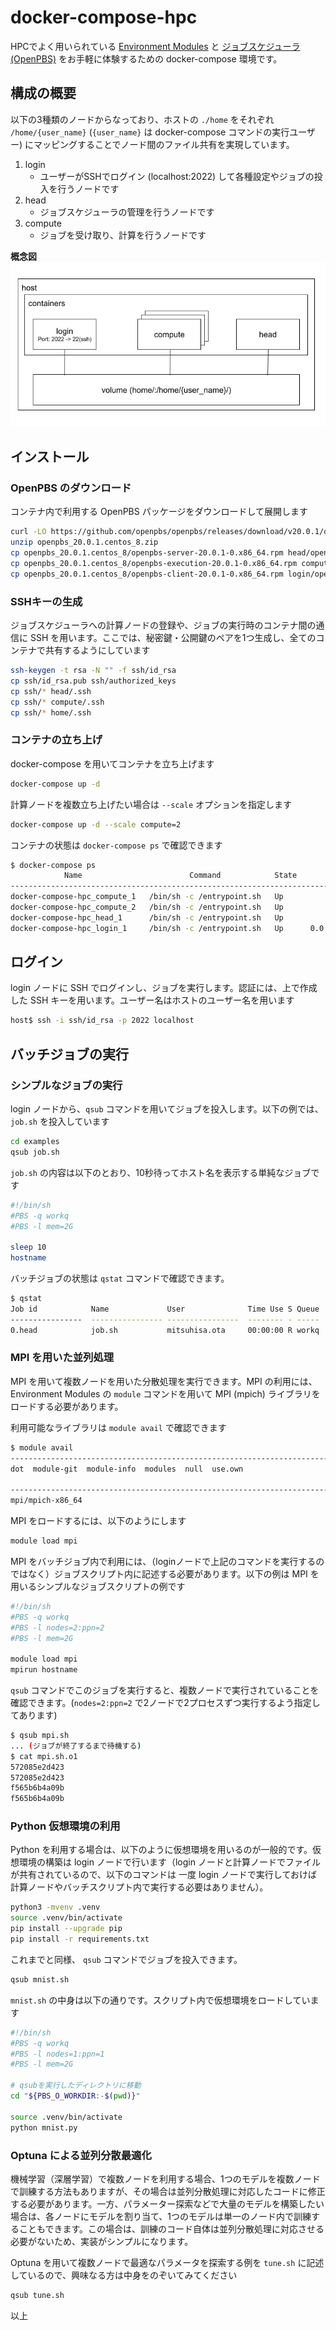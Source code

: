 # docker-compose-hpc

HPCでよく用いられている [Environment Modules](https://modules.readthedocs.io/en/latest/) と [ジョブスケジューラ(OpenPBS)](https://www.openpbs.org/) をお手軽に体験するための docker-compose 環境です。

## 構成の概要

以下の3種類のノードからなっており、ホストの `./home` をそれぞれ `/home/{user_name}` (`{user_name}` は docker-compose コマンドの実行ユーザー) にマッピングすることでノード間のファイル共有を実現しています。

1. login
    - ユーザーがSSHでログイン (localhost:2022) して各種設定やジョブの投入を行うノードです
2. head
    - ジョブスケジューラの管理を行うノードです
3. compute
    - ジョブを受け取り、計算を行うノードです

**概念図**
![structure](img/docker-compose-hpc.png)

## インストール

### OpenPBS のダウンロード

コンテナ内で利用する OpenPBS パッケージをダウンロードして展開します

```bash
curl -LO https://github.com/openpbs/openpbs/releases/download/v20.0.1/openpbs_20.0.1.centos_8.zip
unzip openpbs_20.0.1.centos_8.zip
cp openpbs_20.0.1.centos_8/openpbs-server-20.0.1-0.x86_64.rpm head/openpbs-server-20.0.1-0.x86_64.rpm 
cp openpbs_20.0.1.centos_8/openpbs-execution-20.0.1-0.x86_64.rpm compute/openpbs-execution-20.0.1-0.x86_64.rpm
cp openpbs_20.0.1.centos_8/openpbs-client-20.0.1-0.x86_64.rpm login/openpbs-client-20.0.1-0.x86_64.rpm
```

### SSHキーの生成

ジョブスケジューラへの計算ノードの登録や、ジョブの実行時のコンテナ間の通信に SSH を用います。ここでは、秘密鍵・公開鍵のペアを1つ生成し、全てのコンテナで共有するようにしています

```bash
ssh-keygen -t rsa -N "" -f ssh/id_rsa
cp ssh/id_rsa.pub ssh/authorized_keys
cp ssh/* head/.ssh
cp ssh/* compute/.ssh
cp ssh/* home/.ssh
```

### コンテナの立ち上げ

docker-compose を用いてコンテナを立ち上げます

```bash
docker-compose up -d
```

計算ノードを複数立ち上げたい場合は `--scale` オプションを指定します

```bash
docker-compose up -d --scale compute=2
```

コンテナの状態は `docker-compose ps` で確認できます

```bash
$ docker-compose ps  
            Name                        Command            State          Ports        
---------------------------------------------------------------------------------------
docker-compose-hpc_compute_1   /bin/sh -c /entrypoint.sh   Up                          
docker-compose-hpc_compute_2   /bin/sh -c /entrypoint.sh   Up                          
docker-compose-hpc_head_1      /bin/sh -c /entrypoint.sh   Up                          
docker-compose-hpc_login_1     /bin/sh -c /entrypoint.sh   Up      0.0.0.0:2022->22/tcp
```

## ログイン

login ノードに SSH でログインし、ジョブを実行します。認証には、上で作成した SSH キーを用います。ユーザー名はホストのユーザー名を用います

```bash
host$ ssh -i ssh/id_rsa -p 2022 localhost
```

## バッチジョブの実行

### シンプルなジョブの実行

login ノードから、`qsub` コマンドを用いてジョブを投入します。以下の例では、`job.sh` を投入しています

```bash
cd examples
qsub job.sh
```

`job.sh` の内容は以下のとおり、10秒待ってホスト名を表示する単純なジョブです

```bash
#!/bin/sh
#PBS -q workq
#PBS -l mem=2G

sleep 10
hostname
```

バッチジョブの状態は `qstat` コマンドで確認できます。

```bash
$ qstat
Job id            Name             User              Time Use S Queue
----------------  ---------------- ----------------  -------- - -----
0.head            job.sh           mitsuhisa.ota     00:00:00 R workq    
```

### MPI を用いた並列処理

MPI を用いて複数ノードを用いた分散処理を実行できます。MPI の利用には、 Environment Modules の `module` コマンドを用いて MPI (mpich) ライブラリをロードする必要があります。

利用可能なライブラリは `module avail` で確認できます

```bash
$ module avail
-------------------------------------------------------------------------------------------------------------------------------- /usr/share/Modules/modulefiles --------------------------------------------------------------------------------------------------------------------------------
dot  module-git  module-info  modules  null  use.own  

------------------------------------------------------------------------------------------------------------------------------------ /usr/share/modulefiles ------------------------------------------------------------------------------------------------------------------------------------
mpi/mpich-x86_64 
```

MPI をロードするには、以下のようにします

```bash
module load mpi
```

MPI をバッチジョブ内で利用には、（loginノードで上記のコマンドを実行するのではなく）ジョブスクリプト内に記述する必要があります。以下の例は MPI を用いるシンプルなジョブスクリプトの例です

```bash
#!/bin/sh
#PBS -q workq
#PBS -l nodes=2:ppn=2
#PBS -l mem=2G

module load mpi
mpirun hostname
```

`qsub` コマンドでこのジョブを実行すると、複数ノードで実行されていることを確認できます。(`nodes=2:ppn=2` で2ノードで2プロセスずつ実行するよう指定してあります)

```bash
$ qsub mpi.sh
... (ジョブが終了するまで待機する)
$ cat mpi.sh.o1 
572085e2d423
572085e2d423
f565b6b4a09b
f565b6b4a09b
```

### Python 仮想環境の利用

Python を利用する場合は、以下のように仮想環境を用いるのが一般的です。仮想環境の構築は login ノードで行います（login ノードと計算ノードでファイルが共有されているので、以下のコマンドは 一度 login ノードで実行しておけば計算ノードやバッチスクリプト内で実行する必要はありません）。

```bash
python3 -mvenv .venv
source .venv/bin/activate
pip install --upgrade pip
pip install -r requirements.txt
```

これまでと同様、 `qsub` コマンドでジョブを投入できます。

```bash
qsub mnist.sh
```

`mnist.sh` の中身は以下の通りです。スクリプト内で仮想環境をロードしています

```bash
#!/bin/sh
#PBS -q workq
#PBS -l nodes=1:ppn=1
#PBS -l mem=2G

# qsubを実行したディレクトリに移動
cd "${PBS_O_WORKDIR:-$(pwd)}"

source .venv/bin/activate
python mnist.py
```

### Optuna による並列分散最適化

機械学習（深層学習）で複数ノードを利用する場合、1つのモデルを複数ノードで訓練する方法もありますが、その場合は並列分散処理に対応したコードに修正する必要があります。一方、パラメーター探索などで大量のモデルを構築したい場合は、各ノードにモデルを割り当て、1つのモデルは単一のノード内で訓練することもできます。この場合は、訓練のコード自体は並列分散処理に対応させる必要がないため、実装がシンプルになります。

Optuna を用いて複数ノードで最適なパラメータを探索する例を `tune.sh` に記述しているので、興味なる方は中身をのぞいてみてください

```bash
qsub tune.sh
```

以上

